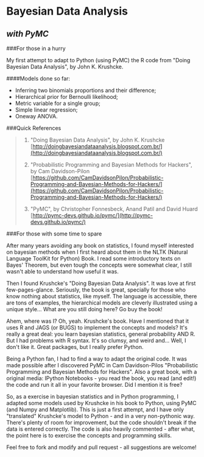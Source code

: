 Bayesian Data Analysis
======================
*with PyMC*
-----------

###For those in a hurry

My first attempt to adapt to Python (using PyMC) the R code from "Doing Bayesian Data Analysis",
by John K. Krushcke.

####Models done so far:
- Inferring two binomials proportions and their difference;
- Hierarchical prior for Bernoulli likelihood;
- Metric variable for a single group;
- Simple linear regression;
- Oneway ANOVA.

###Quick References
>1. "Doing Bayesian Data Analysis", by John K. Krushcke
>[http://doingbayesiandataanalysis.blogspot.com.br/](http://doingbayesiandataanalysis.blogspot.com.br/)
>
>2. "Probabilistic Programming and Bayesian Methods for Hackers", by Cam Davidson-Pilon
>[https://github.com/CamDavidsonPilon/Probabilistic-Programming-and-Bayesian-Methods-for-Hackers/](https://github.com/CamDavidsonPilon/Probabilistic-Programming-and-Bayesian-Methods-for-Hackers/)
>
>3. "PyMC", by Christopher Fonnesbeck, Anand Patil and David Huard
>[http://pymc-devs.github.io/pymc/](http://pymc-devs.github.io/pymc/)


###For those with some time to spare

After many years avoiding any book on statistics, I found myself interested on bayesian methods
when I first heard about them in the NLTK (Natural Language ToolKit for Python) Book.
I read some introductory texts on Bayes' Theorem, but even tough the concepts were somewhat clear, I still
wasn't able to understand how useful it was.

Then I found Krushcke's "Doing Bayesian Data Analysis". It was love at first few-pages-glance. Seriously, 
the book is great, specially for those who know nothing about statistics, like myself. The language is 
accessible, there are tons of examples, the hierarchical models are cleverly illustrated using a unique style... 
What are you still doing here? Go buy the book!

Ahem, where was I? Oh, yeah. Krushcke's book. Have I mentioned that it uses R and JAGS (or BUGS) to implement 
the concepts and models? It's really a great deal: you learn bayesian statistics, general probability AND R. 
But I had problems with R syntax. It's so clumsy, and weird and... Well, I don't like it. Great packages,
but I really prefer Python.

Being a Python fan, I had to find a way to adapt the original code. It was made possible after I discovered
PyMC in Cam Davidson-Pilos "Probabilistic Programming and Bayesian Methods for Hackers". Also a great book, with a 
original media: IPython Notebooks - you read the book, you read (and edit!) the code and run it all in your 
favorite browser. Did I mention it is free?

So, as a exercise in bayesian statistics and in Python programming, I adapted some models used by Krushcke 
in his book to Python, using PyMC (and Numpy and Matplotlib). This is just a first attempt, and I have only 
"translated" Krushcke's model to Python - and in a very non-pythonic way. There's plenty of room for improvement, 
but the code shouldn't break if the data is entered correctly. The code is also heavily commented - after what, 
the point here is to exercise the concepts and programming skills.

Feel free to fork and modify and pull request - all suggestions are welcome!
